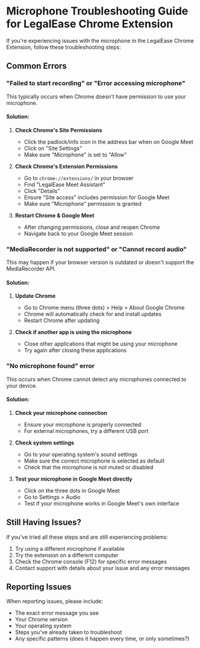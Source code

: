 # Microphone Troubleshooting Guide for LegalEase Chrome Extension

If you're experiencing issues with the microphone in the LegalEase Chrome Extension, follow these troubleshooting steps:

## Common Errors

### "Failed to start recording" or "Error accessing microphone"

This typically occurs when Chrome doesn't have permission to use your microphone.

#### Solution:

1. **Check Chrome's Site Permissions**
   - Click the padlock/info icon in the address bar when on Google Meet
   - Click on "Site Settings"
   - Make sure "Microphone" is set to "Allow"

2. **Check Chrome's Extension Permissions**
   - Go to `chrome://extensions/` in your browser
   - Find "LegalEase Meet Assistant" 
   - Click "Details"
   - Ensure "Site access" includes permission for Google Meet
   - Make sure "Microphone" permission is granted

3. **Restart Chrome & Google Meet**
   - After changing permissions, close and reopen Chrome
   - Navigate back to your Google Meet session

### "MediaRecorder is not supported" or "Cannot record audio"

This may happen if your browser version is outdated or doesn't support the MediaRecorder API.

#### Solution:

1. **Update Chrome**
   - Go to Chrome menu (three dots) > Help > About Google Chrome
   - Chrome will automatically check for and install updates
   - Restart Chrome after updating

2. **Check if another app is using the microphone**
   - Close other applications that might be using your microphone
   - Try again after closing these applications

### "No microphone found" error

This occurs when Chrome cannot detect any microphones connected to your device.

#### Solution:

1. **Check your microphone connection**
   - Ensure your microphone is properly connected
   - For external microphones, try a different USB port

2. **Check system settings**
   - Go to your operating system's sound settings
   - Make sure the correct microphone is selected as default
   - Check that the microphone is not muted or disabled

3. **Test your microphone in Google Meet directly**
   - Click on the three dots in Google Meet
   - Go to Settings > Audio
   - Test if your microphone works in Google Meet's own interface

## Still Having Issues?

If you've tried all these steps and are still experiencing problems:

1. Try using a different microphone if available
2. Try the extension on a different computer
3. Check the Chrome console (F12) for specific error messages
4. Contact support with details about your issue and any error messages

## Reporting Issues

When reporting issues, please include:
- The exact error message you see
- Your Chrome version
- Your operating system
- Steps you've already taken to troubleshoot
- Any specific patterns (does it happen every time, or only sometimes?)
